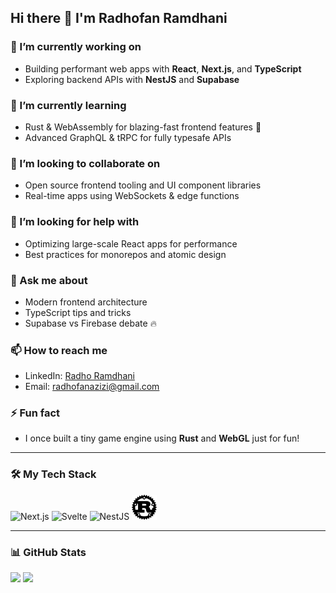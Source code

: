 ## Hi there 👋 I'm Radhofan Ramdhani

<!--
**radhofan/radhofan** is a ✨ _special_ ✨ repository because its `README.md` (this file) appears on your GitHub profile.
-->

### 🔭 I’m currently working on
- Building performant web apps with **React**, **Next.js**, and **TypeScript**
- Exploring backend APIs with **NestJS** and **Supabase**

### 🌱 I’m currently learning
- Rust & WebAssembly for blazing-fast frontend features 🚀
- Advanced GraphQL & tRPC for fully typesafe APIs

### 👯 I’m looking to collaborate on
- Open source frontend tooling and UI component libraries
- Real-time apps using WebSockets & edge functions

### 🤔 I’m looking for help with
- Optimizing large-scale React apps for performance
- Best practices for monorepos and atomic design

### 💬 Ask me about
- Modern frontend architecture
- TypeScript tips and tricks
- Supabase vs Firebase debate 🔥

### 📫 How to reach me
- LinkedIn: [Radho Ramdhani]([https://linkedin.com/in/radhoramdhani](https://www.linkedin.com/in/radhofan-azizi/))
- Email: radhofanazizi@gmail.com

### ⚡ Fun fact
- I once built a tiny game engine using **Rust** and **WebGL** just for fun!

---

### 🛠️ My Tech Stack
<p align="left">
  <img alt="Next.js" src="https://cdn.jsdelivr.net/gh/devicons/devicon/icons/nextjs/nextjs-original.svg" width="40" height="40"/>
  <img alt="Svelte" src="https://cdn.jsdelivr.net/gh/devicons/devicon/icons/svelte/svelte-original.svg" width="40" height="40"/>
  <img alt="NestJS" src="https://nestjs.com/img/logo-small.svg" width="40" height="40"/>
  <img alt="Rust" src="https://raw.githubusercontent.com/devicons/devicon/master/icons/rust/rust-original.svg" width="40" height="40"/>
</p>

---

### 📊 GitHub Stats

<p align="left">
  <img height="150px" src="https://github-readme-stats.vercel.app/api?username=radhofan&show_icons=true&theme=radical" />
  <img height="150px" src="https://github-readme-stats.vercel.app/api/top-langs/?username=radhofan&layout=compact&theme=radical" />
</p>
